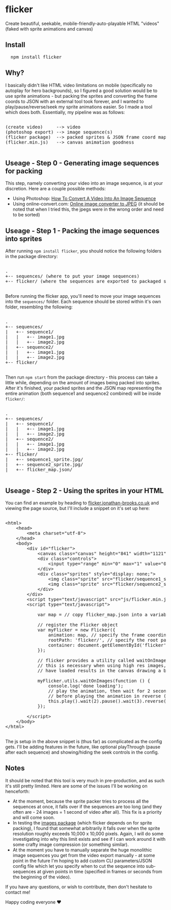 # flicker
Create beautiful, seekable, mobile-friendly-auto-playable HTML "videos" (faked with sprite animations and canvas)

## Install

<pre>
  npm install flicker
</pre>

## Why?

I basically didn't like HTML video limitations on mobile (specifically no autoplay for hero backgrounds), so I figured
a good solution would be to use sprite animations - but packing the sprites and converting the frame coords to JSON with an external tool
took forever, and I wanted to play/pause/reverse/seek my sprite animations easier. So I made a tool which does both.
Essentially, my pipeline was as follows:

<pre>

(create video)     --> video 
(photoshop export) --> image sequence(s)
(flicker package)  --> packed sprites &amp; JSON frame coord map
(flicker.min.js)   --> canvas animation goodness

</pre>

## Useage - Step 0 - Generating image sequences for packing

This step, namely converting your video into an image sequence, is at your discretion. Here are a couple possible methods:
* Using Photoshop: [How To Convert A Video Into An Image Sequence](https://ihatetomatoes.net/convert-video-image-sequence/)
* Using online-convert.com: [Online image converter to JPEG](http://image.online-convert.com/convert-to-jpg) (it should be noted that when I tried this, the jpegs were in the wrong order and need to be sorted)

## Useage - Step 1 - Packing the image sequences into sprites

After running `npm install flicker`, you should notice the following folders in the package directory:

<pre>

.
+-- sequences/ (where to put your image sequences)
+-- flicker/ (where the sequences are exported to packaged sprites and frame coord map)

</pre>

Before running the flicker app, you'll need to move your image sequences into the `sequences/` folder. 
Each sequence should be stored within it's own folder, resembling the following: 

<pre>

.
+-- sequences/
|   +-- sequence1/
|   |	+-- image1.jpg 
|   |	+-- image2.jpg 
|   +-- sequence2/
|   |	+-- image1.jpg 
|   |	+-- image2.jpg 
+-- flicker/

</pre>

Then run `npm start` from the package directory - this process can take a little while, depending on the amount of images
being packed into sprites. After it's finished, your packed sprites and the JSON map representing the entire animation
(both sequence1 and sequence2 combined) will be inside `flicker/`:

<pre>

.
+-- sequences/
|   +-- sequence1/
|   |	+-- image1.jpg 
|   |	+-- image2.jpg 
|   +-- sequence2/
|   |	+-- image1.jpg 
|   |	+-- image2.jpg 
+-- flicker/
|   +-- sequence1_sprite.jpg/
|   +-- sequence2_sprite.jpg/
|   +-- flicker_map.json/

</pre>

## Useage - Step 2 - Using the sprites in your HTML

You can find an example by heading to [flicker.jonathan-brooks.co.uk](http://flicker.jonathan-brooks.co.uk) and viewing the page source,
but I'll include a snippet on it's set up here:

<pre>

&lt;html&gt;
	&lt;head&gt;
		&lt;meta charset="utf-8"&gt;		
	&lt;/head&gt;
	&lt;body&gt;
		&lt;div id="flicker"&gt;
			&lt;canvas class="canvas" height="841" width="1121"&gt;&lt;/canvas&gt;
			&lt;div class="controls"&gt;
				&lt;input type="range" min="0" max="1" value="0" step="1" oninput="this.setAttribute('value', this.value);"/&gt;
			&lt;/div&gt;
			&lt;div class="sprites" style="display: none;"&gt;
				&lt;img class="sprite" src="flicker/sequence1_sprite.jpg" alt=" "/&gt;
				&lt;img class="sprite" src="flicker/sequence2_sprite.jpg" alt=" "/&gt;
			&lt;/div&gt;		
		&lt;/div&gt;				
		&lt;script type="text/javascript" src="js/flicker.min.js"&gt;&lt;/script&gt;
		&lt;script type="text/javascript"&gt;

			var map = // copy flicker_map.json into a variable here, like { frames: [SUPER LONG ARRAY] };

			// register the Flicker object
			var myFlicker = new Flicker({
				animation: map, // specify the frame coordinate map
				rootPath: 'flicker/', // specify the root path for the sprites (defaults to flicker/)
				container: document.getElementById('flicker') // specify the context for the flicker
			});

			// flicker provides a utility called waitOnImages which waits for the source sprites to load
			// this is necessary when using high res images, as playing the animation before the images
			// have loaded results in the canvas drawing a blank image

			myFlicker.utils.waitOnImages(function () {
				console.log('done loading');
				// play the animation, then wait for 2 seconds, then pause, then wait for another 3 seconds
				// before playing the animation in reverse (all the way to the beginning)
				this.play().wait(2).pause().wait(3).reverse(); 
			});

		&lt;/script&gt;
	&lt;/body&gt;
&lt;/html&gt;

</pre>

The js setup in the above snippet is (thus far) as complicated as the config gets. I'll be adding features in the future,
like optional playThrough (pause after each sequence) and showing/hiding the seek controls in the config.

## Notes

It should be noted that this tool is very much in pre-production, and as such it's still pretty limited. Here
are some of the issues I'll be working on henceforth:

* At the moment, because the sprite packer tries to process all the sequences at once, it falls over if
the sequences are too long (and they often are - 24 images = 1 second of video after all). This fix is a priority
and will come soon.
* In testing the [images package](https://www.npmjs.com/package/images) (which flicker depends on for sprite packing),
I found that somewhat arbitrarily it falls over when the sprite resolution roughly exceeds 10,000 x 10,000 pixels. Again, I 
will do some investigating into why this limit exists and see if I can work around it with some crafty image compression 
(or something similar).
* At the moment you have to manually separate the huge monolithic image sequences you get from the video export manually - 
at some point in the future I'm hoping to add custom CLI parameters/JSON config file which let you specify when to cut the sequence 
into sub-sequences at given points in time (specified in frames or seconds from the beginning of the video).

If you have any questions, or wish to contribute, then don't hesitate to contact me!

Happy coding everyone ♥
